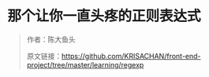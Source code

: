# 那个让你一直头疼的正则表达式

> 作者：陈大鱼头
>
> 原文链接：<https://github.com/KRISACHAN/front-end-project/tree/master/learning/regexp>



